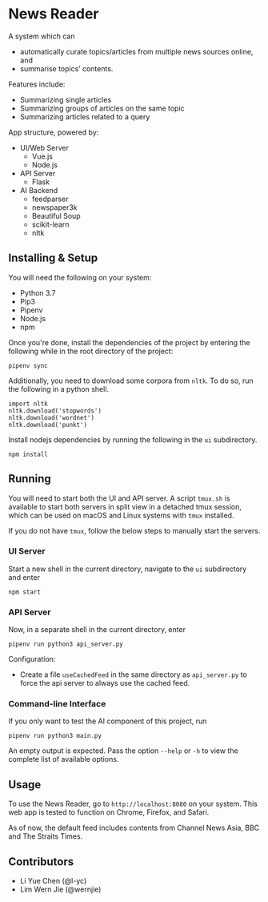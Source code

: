 # News Reader

A system which can
* automatically curate topics/articles from multiple news sources online, and
* summarise topics’ contents.

Features include:
* Summarizing single articles
* Summarizing groups of articles on the same topic
* Summarizing articles related to a query

App structure, powered by:
* UI/Web Server
    + Vue.js
    + Node.js
* API Server
    + Flask
* AI Backend
    + feedparser
    + newspaper3k
    + Beautiful Soup
    + scikit-learn
    + nltk

## Installing & Setup
You will need the following on your system:

* Python 3.7
* Pip3
* Pipenv
* Node.js
* npm

Once you're done, install the dependencies of the project by entering the following while in the root directory of the project:
```
pipenv sync
```

Additionally, you need to download some corpora from `nltk`.
To do so, run the following in a python shell.
```
import nltk
nltk.download('stopwords')
nltk.download('wordnet')
nltk.download('punkt')
```

Install nodejs dependencies by running the following in the `ui` subdirectory.
```
npm install
```

## Running

You will need to start both the UI and API server. A script `tmux.sh` is available to start both servers in split view in a detached tmux session, which can be used on macOS and Linux systems with `tmux` installed.

If you do not have `tmux`, follow the below steps to manually start the servers.

### UI Server
Start a new shell in the current directory, navigate to the `ui` subdirectory and enter
```
npm start
```

### API Server
Now, in a separate shell in the current directory, enter
```
pipenv run python3 api_server.py
```
Configuration:
- Create a file `useCachedFeed` in the same directory as `api_server.py` to force the api server to always use the cached feed.

### Command-line Interface
If you only want to test the AI component of this project, run
```
pipenv run python3 main.py
```
An empty output is expected. Pass the option `--help` or `-h` to view the complete list of available options.

## Usage

To use the News Reader, go to `http://localhost:8080` on your system. This web app is tested to function on Chrome, Firefox, and Safari.

As of now, the default feed includes contents from Channel News Asia, BBC and The Straits Times.

## Contributors
- Li Yue Chen (@l-yc)
- Lim Wern Jie (@wernjie)
